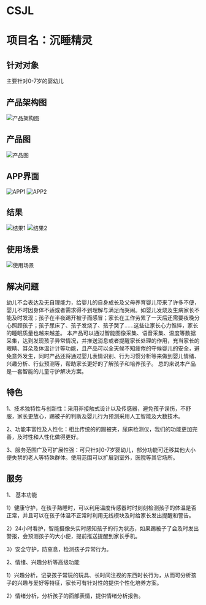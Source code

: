 # CSJL
# 项目名：沉睡精灵
## 针对对象

主要针对0-7岁的婴幼儿

## 产品架构图
![产品架构图](https://github.com/wuliwuxin/CSJL/blob/master/img/%E4%BA%A7%E5%93%81%E6%9E%B6%E6%9E%84%E5%9B%BE.jpg)

## 产品图
![产品图](https://github.com/wuliwuxin/CSJL/blob/master/img/%E4%BA%A7%E5%93%81%E5%9B%BE.jpg)

## APP界面 
![APP1](https://github.com/wuliwuxin/CSJL/blob/master/img/app1.jpg)
![APP2](https://github.com/wuliwuxin/CSJL/blob/master/img/app2.jpg)

## 结果
![结果1](https://github.com/wuliwuxin/CSJL/blob/master/img/%E7%BB%93%E6%9E%9C1.jpg)
![结果2](https://github.com/wuliwuxin/CSJL/blob/master/img/%E7%BB%93%E6%9E%9C2.jpg)

## 使用场景

![使用场景](https://github.com/wuliwuxin/CSJL/blob/master/img/%E4%BD%BF%E7%94%A8%E5%9C%BA%E6%99%AF%E5%9B%BE.jpg)

## 解决问题

幼儿不会表达及无自理能力，给婴儿的自身成长及父母养育婴儿带来了许多不便，婴儿不时因身体不适或者需求得不到理解与满足而哭闹。如婴儿发烧及生病家长不能及时发现；孩子在半夜踢开被子而感冒；家长在工作劳累了一天后还需要夜晚分心照顾孩子；孩子尿床了、孩子发烧了、孩子哭了……这些让家长心力憔悴，家长的睡眠质量也越来越差。
本产品可以通过智能图像采集、语音采集、温度等数据采集，达到发现孩子异常情况，并推送消息或者提醒家长处理的作用，充当家长的眼睛、耳朵及体温计计等功能，且产品可以全天候不知疲倦的守候婴儿的安全，避免意外发生，同时产品还将通过婴儿表情识别、行为习惯分析等来做到婴儿情绪、兴趣分析、行业预测等，帮助家长更好的了解孩子和培养孩子。
总的来说本产品是一套智能的儿童守护解决方案。

## 特色
1、技术独特性与创新性：采用非接触式设计以及传感器，避免孩子误伤，不舒服，家长更放心，踢被子的判断及婴儿行为预测采用人工智能及大数技术。

2、功能丰富性及人性化：相比传统的的踢被夹，尿床检测仪，我们的功能更加完善，及时性和人性化做得更好。

3、服务范围广及可扩展性强：可只针对0-7岁婴幼儿，部分功能可迁移其他大小便失禁的老人等特殊群体。使用范围可以扩展到室外，医院等其它场所。

## 服务
1、	基本功能

1）健康守护，在孩子熟睡时，可以利用温度传感器时时刻刻检测孩子的体温是否正常，并且可以在孩子体温不正常时利用无线模块及时给家长发出提醒和警告。

2）24小时看护，智能摄像头实时感知孩子的行为状态，如果踢被子了会及时发出警报，会预测孩子的大小便，提前推送提醒到家长手机。

3）安全守护，防窒息，检测孩子异常行为。 

2、情绪、兴趣分析等高级功能

1）兴趣分析，记录孩子常玩的玩具、长时间注视的东西时长行为，从而可分析孩子的兴趣与爱好等特征，家长可有针对性的提供个性化培养方案。

2）情绪分析，分析孩子的面部表情，提供情绪分析报告。

